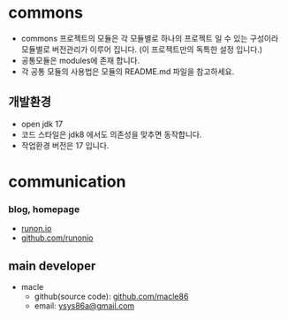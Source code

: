 # commons
- commons 프로젝트의 모듈은 각 모듈별로 하나의 프로젝트 일 수 있는 구성이라 모듈별로 버전관리가 이루어 집니다. (이 프로젝트만의 독특한 설정 입니다.)
- 공통모듈은 modules에 존재 합니다.
- 각 공통 모듈의 사용법은 모듈의 README.md 파일을 참고하세요.

## 개발환경
- open jdk 17
- 코드 스타일은 jdk8 에서도 의존성을 맞추면 동작합니다.
- 작업환경 버전은 17 입니다.

# communication
### blog, homepage
- [runon.io](https://runon.io)
- [github.com/runonio](https://github.com/runonio)

## main developer
- macle
  - github(source code): [github.com/macle86](https://github.com/macle86)
  - email: ysys86a@gmail.com
